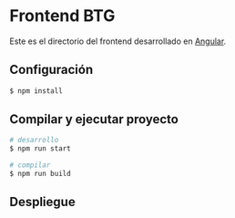 # Frontend BTG

Este es el directorio del frontend desarrollado en [Angular](https://angular.dev/).


## Configuración

```bash
$ npm install
```

## Compilar y ejecutar proyecto

```bash
# desarrollo
$ npm run start

# compilar
$ npm run build
```

## Despliegue
